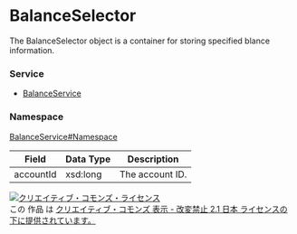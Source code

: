 # BalanceSelector
The BalanceSelector object is a container for storing specified blance information.
### Service
+ [BalanceService](../../services/BalanceService.md)

### Namespace
[BalanceService#Namespace](../../services/BalanceService.md#namespace)

| Field | Data Type | Description | 
|---|---|---|
| accountId| xsd:long| The account ID. |

<a rel="license" href="http://creativecommons.org/licenses/by-nd/2.1/jp/"><img alt="クリエイティブ・コモンズ・ライセンス" style="border-width:0" src="https://i.creativecommons.org/l/by-nd/2.1/jp/88x31.png" /></a><br />この 作品 は <a rel="license" href="http://creativecommons.org/licenses/by-nd/2.1/jp/">クリエイティブ・コモンズ 表示 - 改変禁止 2.1 日本 ライセンスの下に提供されています。</a>
